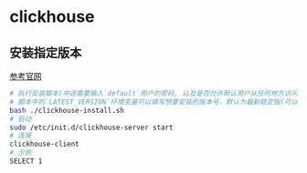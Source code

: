 # clickhouse

## 安装指定版本

[参考官网](https://clickhouse.com/docs/zh/getting-started/install#from-tgz-archives)

```bash
# 执行安装脚本(中途需要输入`default`用户的密码, 以及是否允许默认用户从任何地方访问)
# 脚本中的`LATEST_VERSION`环境变量可以填写想要安装的版本号，默认为最新稳定版(可以在这里找版本[https://github.com/ClickHouse/ClickHouse/tags])
bash ./clickhouse-install.sh
# 启动
sudo /etc/init.d/clickhouse-server start
# 连接
clickhouse-client
# 示例
SELECT 1
```
